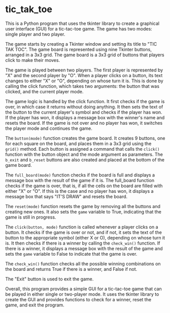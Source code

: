 # tic_tak_toe
This is a Python program that uses the tkinter library to create a graphical user interface (GUI) for a tic-tac-toe game.
The game has two modes: single player and two player. 

The game starts by creating a Tkinter window and setting its title to "TIC TAK TOC". 
The game board is represented using nine Tkinter buttons, arranged in a 3x3 grid. 
The game board is a 3x3 grid of buttons that players click to make their moves.

The game is played between two players. 
The first player is represented by "X" and the second player by "O". 
When a player clicks on a button, its text changes to either "X" or "O", depending on whose turn it is. 
This is done by calling the click function, which takes two arguments: the button that was clicked, and the current player mode.

The game logic is handled by the click function. It first checks if the game is over, in which case it returns without doing anything. 
It then sets the text of the button to the current player's symbol and checks if the player has won. 
If the player has won, it displays a message box with the winner's name and resets the board. 
If the game is not over and no player has won, it switches the player mode and continues the game.



The `button(mode)` function creates the game board.
It creates 9 buttons, one for each square on the board, and places them in a 3x3 grid using the `grid()` method. 
Each button is assigned a command that calls the `click()` function with the button object and the mode argument as parameters. 
The `b_exit` and `b_reset` buttons are also created and placed at the bottom of the game board.

The `full_board(mode)` function checks if the board is full and displays a message box with the result of the game if it is. 
The full_board function checks if the game is over, that is, if all the cells on the board are filled with either "X" or "O". 
If this is the case and no player has won, it displays a message box that says "IT'S DRAW" and resets the board.


The `reset(mode)` function resets the game by removing all the buttons and creating new ones. 
It also sets the `game` variable to True, indicating that the game is still in progress.

The `click(button, mode)` function is called whenever a player clicks on a button. 
It checks if the game is over or not, and if not, it sets the text of the button to the appropriate symbol (either X or O), depending on whose turn it is. 
It then checks if there is a winner by calling the `check_win()` function. 
If there is a winner, it displays a message box with the result of the game and sets the `game` variable to False to indicate that the game is over.

The `check_win()` function checks all the possible winning combinations on the board and returns True if there is a winner, and False if not.

The "Exit" button is used to exit the game.

Overall, this program provides a simple GUI for a tic-tac-toe game that can be played in either single or two-player mode. 
It uses the tkinter library to create the GUI and provides functions to check for a winner, reset the game, and exit the program.
